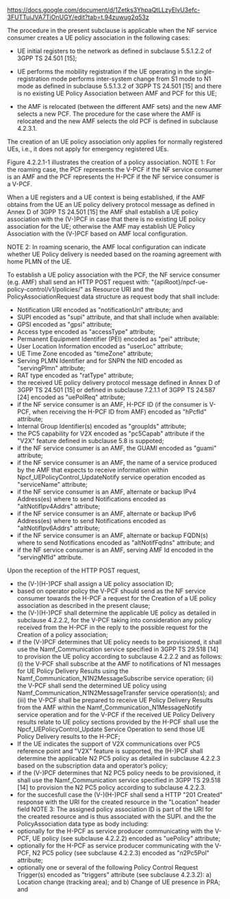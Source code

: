 https://docs.google.com/document/d/1Zetks3YhpaQtLLzyElvU3efc-3FUTTuiJVA7TiOnUGY/edit?tab=t.94zuwug2q53z

The procedure in the present subclause is applicable when the NF service consumer creates a UE policy association in the following cases:

- UE initial registers to the network as defined in subclause 5.5.1.2.2 of 3GPP TS 24.501 [15];

- UE performs the mobility registration if the UE operating in the single-registration mode performs inter-system change from S1 mode to N1 mode as defined in subclause 5.5.1.3.2 of 3GPP TS 24.501 [15] and there is no existing UE Policy Association between AMF and PCF for this UE;

- the AMF is relocated (between the different AMF sets) and the new AMF selects a new PCF. 
The procedure for the case where the AMF is relocated and the new AMF selects the old PCF is defined in subclause 4.2.3.1.

The creation of an UE policy association only applies for normally registered UEs, i.e., it does not apply for emergency registered UEs.

Figure 4.2.2.1-1 illustrates the creation of a policy association.
NOTE 1: For the roaming case, the PCF represents the V-PCF if the NF service consumer is an AMF and the PCF represents the H-PCF if the NF service consumer is a V-PCF.

When a UE registers and a UE context is being established, if the AMF obtains from the UE an UE policy delivery protocol message as defined in Annex D of 3GPP TS 24.501 [15] the AMF shall establish a UE policy association with the (V-)PCF in case that there is no existing UE policy association for the UE; otherwise the AMF may establish UE Policy Association with the (V-)PCF based on AMF local configuration.

NOTE 2: In roaming scenario, the AMF local configuration can indicate whether UE Policy delivery is needed based on the roaming agreement with home PLMN of the UE.

To establish a UE policy association with the PCF, the NF service consumer (e.g. AMF) shall send an HTTP POST request with: "{apiRoot}/npcf-ue-policy-control/v1/policies/" as Resource URI and the PolicyAssociationRequest data structure as request body that shall include:

- Notification URI encoded as "notificationUri" attribute; and
- SUPI encoded as "supi" attribute,
and that shall include when available:
- GPSI encoded as "gpsi" attribute;
- Access type encoded as "accessType" attribute;
- Permanent Equipment Identifier (PEI) encoded as "pei" attribute;
- User Location Information encoded as "userLoc" attribute;
- UE Time Zone encoded as "timeZone" attribute;
- Serving PLMN Identifier and for SNPN the NID encoded as "servingPlmn" attribute;
- RAT type encoded as "ratType" attribute;
- the received UE policy delivery protocol message defined in Annex D of 3GPP TS 24.501 [15] or defined in subclause 7.2.1.1 of 3GPP TS 24.587 [24] encoded as "uePolReq" attribute;
- if the NF service consumer is an AMF, H-PCF ID (if the consumer is V-PCF, when receiving the H-PCF ID from AMF) encoded as "hPcfId" attribute;
- Internal Group Identifier(s) encoded as "groupIds" attribute;
- the PC5 capability for V2X encoded as "pc5Capab" attribute if the "V2X" feature defined in subclause 5.8 is suppoted;
- if the NF service consumer is an AMF, the GUAMI encoded as "guami" attribute;
- if the NF service consumer is an AMF, the name of a service produced by the AMF that expects to receive information within Npcf_UEPolicyControl_UpdateNotify service operation encoded as "serviceName" attribute;
- if the NF service consumer is an AMF, alternate or backup IPv4 Address(es) where to send Notifications encoded as "altNotifIpv4Addrs" attribute;
- if the NF service consumer is an AMF, alternate or backup IPv6 Address(es) where to send Notifications encoded as "altNotifIpv6Addrs" attribute;
- if the NF service consumer is an AMF, alternate or backup FQDN(s) where to send Notifications encoded as "altNotifFqdns" attribute; and
- if the NF service consumer is an AMF, serving AMF Id encoded in the "servingNfId" attribute.

Upon the reception of the HTTP POST request,
- the (V-)(H-)PCF shall assign a UE policy association ID;
- based on operator policy the V-PCF should send as the NF service consumer towards the H-PCF a request for the Creation of a UE policy association as described in the present clause;
- the (V-)(H-)PCF shall determine the applicable UE policy as detailed in subclause 4.2.2.2, for the V-PCF taking into consideration any policy received from the H-PCF in the reply to the possible request for the Creation of a policy association;
- if the (V-)PCF determines that UE policy needs to be provisioned, it shall use the Namf_Communication service
specified in 3GPP TS 29.518 [14] to provision the UE policy according to subclause 4.2.2.2 and as follows:
(i) the V-PCF shall subscribe at the AMF to notifications of N1 messages for UE Policy Delivery Results using
the Namf_Communication_N1N2MessageSubscribe service operation;
(ii) the V-PCF shall send the determined UE policy using Namf_Communication_N1N2MessageTransfer service
operation(s); and
(iii) the V-PCF shall be prepared to receive UE Policy Delivery Results from the AMF within the
Namf_Communication_N1MessageNotify service operation and for the V-PCF if the received UE Policy
Delivery results relate to UE policy sections provided by the H-PCF shall use the
Npcf_UEPolicyControl_Update Service Operation to send those UE Policy Delivery results to the H-PCF;
- If the UE indicates the support of V2X communications over PC5 reference point and "V2X" feature is
supported, the (H-)PCF shall determine the applicable N2 PC5 policy as detailed in subclause 4.2.2.3 based on
the subscription data and operator’s policy;
- if the (V-)PCF determines that N2 PC5 policy needs to be provisioned, it shall use the Namf_Communication
service specified in 3GPP TS 29.518 [14] to provision the N2 PC5 policy according to subclause 4.2.2.3.
- for the succesfull case the (V-)(H-)PCF shall send a HTTP "201 Created" response with the URI for the created
resource in the "Location" header field
NOTE 3: The assigned policy association ID is part of the URI for the created resource and is thus associated with
the SUPI.
and the the PolicyAssociation data type as body including:
- optionally for the H-PCF as service producer communicating with the V-PCF, UE policy (see
subclause 4.2.2.2) encoded as "uePolicy" attribute;
- optionally for the H-PCF as service producer communicating with the V-PCF, N2 PC5 policy (see
subclause 4.2.2.3) encoded as "n2Pc5Pol" attribute;
- optionally one or several of the following Policy Control Request Trigger(s) encoded as "triggers" attribute
(see subclause 4.2.3.2):
a) Location change (tracking area); and
b) Change of UE presence in PRA; and
